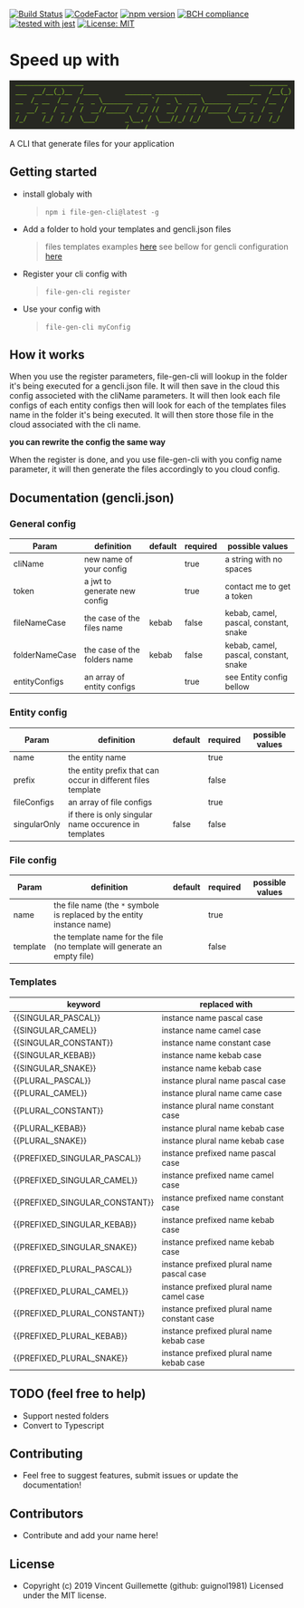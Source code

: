 [![Build Status](https://travis-ci.com/guignol1981/file-gen-cli.svg?branch=master)](https://travis-ci.com/guignol1981/file-gen-cli)
[![CodeFactor](https://www.codefactor.io/repository/github/guignol1981/file-gen-cli/badge)](https://www.codefactor.io/repository/github/guignol1981/file-gen-cli)
[![npm version](https://badge.fury.io/js/file-gen-cli.svg)](https://badge.fury.io/js/file-gen-cli)
[![BCH compliance](https://bettercodehub.com/edge/badge/guignol1981/file-gen-cli?branch=master)](https://bettercodehub.com/)
[![tested with jest](https://img.shields.io/badge/tested_with-jest-99424f.svg)](https://github.com/facebook/jest)
[![License: MIT](https://img.shields.io/badge/License-MIT-yellow.svg)](https://opensource.org/licenses/MIT)

# Speed up with

![Logo](/src/assets/logo.PNG?raw=true 'Logo')

A CLI that generate files for your application

## Getting started

-   install globaly with
    > `npm i file-gen-cli@latest -g`
-   Add a folder to hold your templates and gencli.json files
    > files templates examples [here](https://github.com/guignol1981/file-gen-cli/tree/master/example)
    > see bellow for gencli configuration [here](https://github.com/guignol1981/file-gen-cli/tree/master/example/gencli.json)
-   Register your cli config with
    > `file-gen-cli register`
-   Use your config with
    > `file-gen-cli myConfig`

## How it works

When you use the register parameters, file-gen-cli will lookup in the folder it's being executed for a gencli.json file. It will then save in the cloud this config associeted with the cliName parameters. It will then look each file configs of each entity configs then will look for each of the templates files name in the folder it's being executed. It will then store those file in the cloud associated with the cli name.

**you can rewrite the config the same way**

When the register is done, and you use file-gen-cli with you config name parameter, it will then generate the files accordingly to you cloud config.

## Documentation (gencli.json)

### General config

| Param          | definition                   | default | required | possible values                       |
| -------------- | ---------------------------- | ------- | -------- | ------------------------------------- |
| cliName        | new name of your config      |         | true     | a string with no spaces               |
| token          | a jwt to generate new config |         | true     | contact me to get a token             |
| fileNameCase   | the case of the files name   | kebab   | false    | kebab, camel, pascal, constant, snake |
| folderNameCase | the case of the folders name | kebab   | false    | kebab, camel, pascal, constant, snake |
| entityConfigs  | an array of entity configs   |         | true     | see Entity config bellow              |

### Entity config

| Param        | definition                                                   | default | required | possible values |
| ------------ | ------------------------------------------------------------ | ------- | -------- | --------------- |
| name         | the entity name                                              |         | true     |                 |
| prefix       | the entity prefix that can occur in different files template |         | false    |                 |
| fileConfigs  | an array of file configs                                     |         | true     |                 |
| singularOnly | if there is only singular name occurence in templates        | false   | false    |                 |

### File config

| Param    | definition                                                               | default | required | possible values |
| -------- | ------------------------------------------------------------------------ | ------- | -------- | --------------- |
| name     | the file name (the `*` symbole is replaced by the entity instance name)  |         | true     |                 |
| template | the template name for the file (no template will generate an empty file) |         | false    |                 |

### Templates

| keyword                        | replaced with                               |
| ------------------------------ | ------------------------------------------- |
| {{SINGULAR_PASCAL}}            | instance name pascal case                   |
| {{SINGULAR_CAMEL}}             | instance name camel case                    |
| {{SINGULAR_CONSTANT}}          | instance name constant case                 |
| {{SINGULAR_KEBAB}}             | instance name kebab case                    |
| {{SINGULAR_SNAKE}}             | instance name kebab case                    |
| {{PLURAL_PASCAL}}              | instance plural name pascal case            |
| {{PLURAL_CAMEL}}               | instance plural name came case              |
| {{PLURAL_CONSTANT}}            | instance plural name constant case          |
| {{PLURAL_KEBAB}}               | instance plural name kebab case             |
| {{PLURAL_SNAKE}}               | instance plural name kebab case             |
| {{PREFIXED_SINGULAR_PASCAL}}   | instance prefixed name pascal case          |
| {{PREFIXED_SINGULAR_CAMEL}}    | instance prefixed name camel case           |
| {{PREFIXED_SINGULAR_CONSTANT}} | instance prefixed name constant case        |
| {{PREFIXED_SINGULAR_KEBAB}}    | instance prefixed name kebab case           |
| {{PREFIXED_SINGULAR_SNAKE}}    | instance prefixed name kebab case           |
| {{PREFIXED_PLURAL_PASCAL}}     | instance prefixed plural name pascal case   |
| {{PREFIXED_PLURAL_CAMEL}}      | instance prefixed plural name camel case    |
| {{PREFIXED_PLURAL_CONSTANT}}   | instance prefixed plural name constant case |
| {{PREFIXED_PLURAL_KEBAB}}      | instance prefixed plural name kebab case    |
| {{PREFIXED_PLURAL_SNAKE}}      | instance prefixed plural name kebab case    |

## TODO (feel free to help)

-   Support nested folders
-   Convert to Typescript

## Contributing

-   Feel free to suggest features, submit issues or update the documentation!

## Contributors

-   Contribute and add your name here!

## License

-   Copyright (c) 2019 Vincent Guillemette (github: guignol1981) Licensed under the MIT license.
